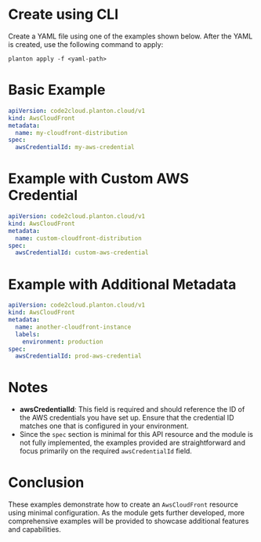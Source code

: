 # Create using CLI

Create a YAML file using one of the examples shown below. After the YAML is created, use the following command to apply:

```shell
planton apply -f <yaml-path>
```

# Basic Example

```yaml
apiVersion: code2cloud.planton.cloud/v1
kind: AwsCloudFront
metadata:
  name: my-cloudfront-distribution
spec:
  awsCredentialId: my-aws-credential
```

# Example with Custom AWS Credential

```yaml
apiVersion: code2cloud.planton.cloud/v1
kind: AwsCloudFront
metadata:
  name: custom-cloudfront-distribution
spec:
  awsCredentialId: custom-aws-credential
```

# Example with Additional Metadata

```yaml
apiVersion: code2cloud.planton.cloud/v1
kind: AwsCloudFront
metadata:
  name: another-cloudfront-instance
  labels:
    environment: production
spec:
  awsCredentialId: prod-aws-credential
```

# Notes

- **awsCredentialId**: This field is required and should reference the ID of the AWS credentials you have set up. Ensure that the credential ID matches one that is configured in your environment.
- Since the `spec` section is minimal for this API resource and the module is not fully implemented, the examples provided are straightforward and focus primarily on the required `awsCredentialId` field.

# Conclusion

These examples demonstrate how to create an `AwsCloudFront` resource using minimal configuration. As the module gets further developed, more comprehensive examples will be provided to showcase additional features and capabilities.